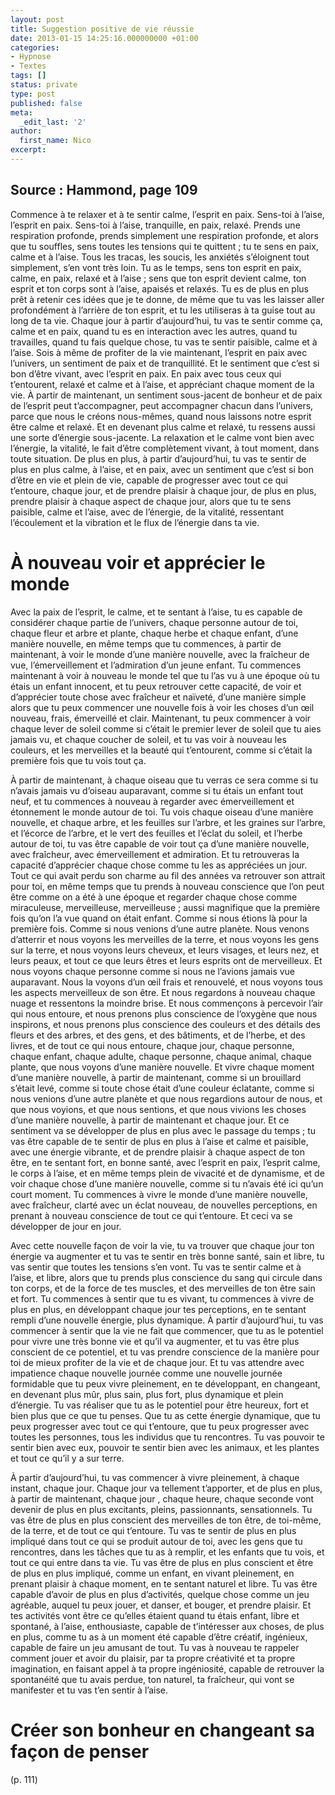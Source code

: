 ```yaml
---
layout: post
title: Suggestion positive de vie réussie
date: 2013-01-15 14:25:16.000000000 +01:00
categories:
- Hypnose
- Textes
tags: []
status: private
type: post
published: false
meta:
  _edit_last: '2'
author:
  first_name: Nico
excerpt:
---
```

<h2>Source : Hammond, page 109</h2>
<p>Commence à te relaxer et à te sentir calme, l’esprit en paix. Sens-toi à l’aise, l’esprit en paix. Sens-toi à l’aise, tranquille, en paix, relaxé. Prends une respiration profonde, prends simplement une respiration profonde, et alors que tu souffles, sens toutes les tensions qui te quittent ; tu te sens en paix, calme et à l’aise. Tous les tracas, les soucis, les anxiétés s’éloignent tout simplement, s’en vont très loin. Tu as le temps, sens ton esprit en paix, calme, en paix, relaxé et à l’aise ; sens que ton esprit devient calme, ton esprit et ton corps sont à l’aise, apaisés et relaxés. Tu es de plus en plus prêt à retenir ces idées que je te donne, de même que tu vas les laisser aller profondément à l’arrière de ton esprit, et tu les utiliseras à ta guise tout au long de ta vie. Chaque jour à partir d’aujourd’hui, tu vas te sentir comme ça, calme et en paix, quand tu es en interaction avec les autres, quand tu travailles, quand tu fais quelque chose, tu vas te sentir paisible, calme et à l’aise. Sois à même de profiter de la vie maintenant, l’esprit en paix avec l’univers, un sentiment de paix et de tranquillité. Et le sentiment que c’est si bon d’être vivant, avec l’esprit en paix. En paix avec tous ceux qui t’entourent, relaxé et calme et à l’aise, et appréciant chaque moment de la vie. À partir de maintenant, un sentiment sous-jacent de bonheur et de paix de l’esprit peut t’accompagner, peut accompagner chacun dans l’univers, parce que nous le créons nous-mêmes, quand nous laissons notre esprit être calme et relaxé. Et en devenant plus calme et relaxé, tu ressens aussi une sorte d’énergie sous-jacente. La relaxation et le calme vont bien avec l’énergie, la vitalité, le fait d’être complètement vivant, à tout moment, dans toute situation. De plus en plus, à partir d’aujourd’hui, tu vas te sentir de plus en plus calme, à l’aise, et en paix, avec un sentiment que c’est si bon d’être en vie et plein de vie, capable de progresser avec tout ce qui t’entoure, chaque jour, et de prendre plaisir à chaque jour, de plus en plus, prendre plaisir à chaque aspect de chaque jour, alors que tu te sens paisible, calme et l’aise, avec de l’énergie, de la vitalité, ressentant l’écoulement et la vibration et le flux de l’énergie dans ta vie.</p>
<h1>À nouveau voir et apprécier le monde</h1>
<p>Avec la paix de l’esprit, le calme, et te sentant à l’aise, tu es capable de considérer chaque partie de l’univers, chaque personne autour de toi, chaque fleur et arbre et plante, chaque herbe et chaque enfant, d’une manière nouvelle, en même temps que tu commences, à partir de maintenant, à voir le monde d’une manière nouvelle, avec la fraîcheur de vue, l’émerveillement et l’admiration d’un jeune enfant. Tu commences maintenant à voir à nouveau le monde tel que tu l’as vu à une époque où tu étais un enfant innocent, et tu peux retrouver cette capacité, de voir et d’apprécier toute chose avec fraîcheur et naïveté, d’une manière simple alors que tu peux commencer une nouvelle fois à voir les choses d’un œil nouveau, frais, émerveillé et clair. Maintenant, tu peux commencer à voir chaque lever de soleil comme si c’était le premier lever de soleil que tu aies jamais vu, et chaque coucher de soleil, et tu vas voir à nouveau les couleurs, et les merveilles et la beauté qui t’entourent, comme si c’était la première fois que tu vois tout ça.</p>
<p>À partir de maintenant, à chaque oiseau que tu verras ce sera comme si tu n’avais jamais vu d’oiseau auparavant, comme si tu étais un enfant tout neuf, et tu commences à nouveau à regarder avec émerveillement et étonnement le monde autour de toi. Tu vois chaque oiseau d’une manière nouvelle, et chaque arbre, et les feuilles sur l’arbre, et les graines sur l’arbre, et l’écorce de l’arbre, et le vert des feuilles et l’éclat du soleil, et l’herbe autour de toi, tu vas être capable de voir tout ça d’une manière nouvelle, avec fraîcheur, avec émerveillement et admiration. Et tu retrouveras la capacité d’apprécier chaque chose comme tu les as appréciées un jour. Tout ce qui avait perdu son charme au fil des années va retrouver son attrait pour toi, en même temps que tu prends à nouveau conscience que l’on peut être comme on a été à une époque et regarder chaque chose comme miraculeuse, merveilleuse, merveilleuse ; aussi magnifique que la première fois qu’on l’a vue quand on était enfant. Comme si nous étions là pour la première fois. Comme si nous venions d’une autre planète. Nous venons d’atterrir et nous voyons les merveilles de la terre, et nous voyons les gens sur la terre, et nous voyons leurs cheveux, et leurs visages, et leurs nez, et leurs peaux, et tout ce que leurs êtres et leurs esprits ont de merveilleux. Et nous voyons chaque personne comme si nous ne l’avions jamais vue auparavant. Nous la voyons d’un œil frais et renouvelé, et nous voyons tous les aspects merveilleux de son être. Et nous regardons à nouveau chaque nuage et ressentons la moindre brise. Et nous commençons à percevoir l’air qui nous entoure, et nous prenons plus conscience de l’oxygène que nous inspirons, et nous prenons plus conscience des couleurs et des détails des fleurs et des arbres, et des gens, et des bâtiments, et de l’herbe, et des livres, et de tout ce qui nous entoure, chaque jour, chaque personne, chaque enfant, chaque adulte, chaque personne, chaque animal, chaque plante, que nous voyons d’une manière nouvelle. Et vivre chaque moment d’une manière nouvelle, à partir de maintenant, comme si un brouillard s’était levé, comme si toute chose était d’une couleur éclatante, comme si nous venions d’une autre planète et que nous regardions autour de nous, et que nous voyions, et que nous sentions, et que nous vivions les choses d’une manière nouvelle, à partir de maintenant et chaque jour. Et ce sentiment va se développer de plus en plus avec le passage du temps ; tu vas être capable de te sentir de plus en plus à l’aise et calme et paisible, avec une énergie vibrante, et de prendre plaisir à chaque aspect de ton être, en te sentant fort, en bonne santé, avec l’esprit en paix, l’esprit calme, le corps à l’aise, et en même temps plein de vivacité et de dynamisme, et de voir chaque chose d’une manière nouvelle, comme si tu n’avais été ici qu’un court moment. Tu commences à vivre le monde d’une manière nouvelle, avec fraîcheur, clarté avec un éclat nouveau, de nouvelles perceptions, en prenant à nouveau conscience de tout ce qui t’entoure. Et ceci va se développer de jour en jour.</p>
<p>Avec cette nouvelle façon de voir la vie, tu va trouver que chaque jour ton énergie va augmenter et tu vas te sentir en très bonne santé, sain et libre, tu vas sentir que toutes les tensions s’en vont. Tu vas te sentir calme et à l’aise, et libre, alors que tu prends plus conscience du sang qui circule dans ton corps, et de la force de tes muscles, et des merveilles de ton être sain et fort. Tu commences à sentir que tu es vivant, tu commences à vivre de plus en plus, en développant chaque jour tes perceptions, en te sentant rempli d’une nouvelle énergie, plus dynamique. À partir d’aujourd’hui, tu vas commencer à sentir que la vie ne fait que commencer, que tu as le potentiel pour vivre une très bonne vie et qu’il va augmenter, et tu vas être plus conscient de ce potentiel, et tu vas prendre conscience de la manière pour toi de mieux profiter de la vie et de chaque jour. Et tu vas attendre avec impatience chaque nouvelle journée comme une nouvelle journée formidable que tu peux vivre pleinement, en te développant, en changeant, en devenant plus mûr, plus sain, plus fort, plus dynamique et plein d’énergie. Tu vas réaliser que tu as le potentiel pour être heureux, fort et bien plus que ce que tu penses. Que tu as cette énergie dynamique, que tu peux progresser avec tout ce qui t’entoure, que tu peux progresser avec toutes les personnes, tous les individus que tu rencontres. Tu vas pouvoir te sentir bien avec eux, pouvoir te sentir bien avec les animaux, et les plantes et tout ce qu’il y a sur terre.</p>
<p>À partir d’aujourd’hui, tu vas commencer à vivre pleinement, à chaque instant, chaque jour. Chaque jour va tellement t’apporter, et de plus en plus, à partir de maintenant, chaque jour , chaque heure, chaque seconde vont devenir de plus en plus excitants, pleins, passionnants, sensationnels. Tu vas être de plus en plus conscient des merveilles de ton être, de toi-même, de la terre, et de tout ce qui t’entoure. Tu vas te sentir de plus en plus impliqué dans tout ce qui se produit autour de toi, avec les gens que tu rencontres, dans les tâches que tu as à remplir, et les enfants que tu vois, et tout ce qui entre dans ta vie. Tu vas être de plus en plus conscient et être de plus en plus impliqué, comme un enfant, en vivant pleinement, en prenant plaisir à chaque moment, en te sentant naturel et libre. Tu vas être capable d’avoir de plus en plus d’activités, quelque chose comme un jeu agréable, auquel tu peux jouer, et danser, et bouger, et prendre plaisir. Et tes activités vont être ce qu’elles étaient quand tu étais enfant, libre et spontané, à l’aise, enthousiaste, capable de t’intéresser aux choses, de plus en plus, comme tu as à un moment été capable d’être créatif, ingénieux, capable de faire un jeu amusant de tout. Tu vas à nouveau te rappeler comment jouer et avoir du plaisir, par ta propre créativité et ta propre imagination, en faisant appel à ta propre ingéniosité, capable de retrouver la spontanéité que tu avais perdue, ton naturel, ta fraîcheur, qui vont se manifester et tu vas t’en sentir à l’aise.</p>
<h1>Créer son bonheur en changeant sa façon de penser</h1>
<p>(p. 111)</p>
